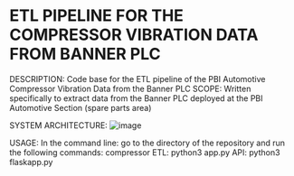 # ETL PIPELINE FOR THE COMPRESSOR VIBRATION DATA FROM BANNER PLC
DESCRIPTION: Code base for the ETL pipeline of the PBI Automotive Compressor Vibration Data from the Banner PLC
SCOPE: Written specifically to extract data from the Banner PLC deployed at the PBI Automotive Section (spare parts area)

SYSTEM ARCHITECTURE:
![image](https://github.com/BIDAMiguel/compressor_etl/assets/156170891/21a182ad-564d-4035-9e24-d8db7c6cdf66)

USAGE:
In the command line: go to the directory of the repository and run the following commands:
compressor ETL: python3 app.py
API: python3 flaskapp.py
